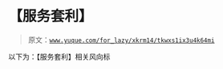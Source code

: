 # 【服务套利】

> 原文：[`www.yuque.com/for_lazy/xkrm14/tkwxs1ix3u4k64mi`](https://www.yuque.com/for_lazy/xkrm14/tkwxs1ix3u4k64mi)



以下为：【服务套利】相关风向标 



